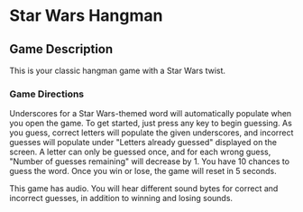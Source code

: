 # Star Wars Hangman

## Game Description

This is your classic hangman game with a Star Wars twist. 

### Game Directions

Underscores for a Star Wars-themed word will automatically populate when you open the game. To get started, just press any key to begin guessing. As you guess, correct letters will populate the given underscores, and incorrect guesses will populate under "Letters already guessed" displayed on the screen. A letter can only be guessed once, and for each wrong guess, "Number of guesses remaining" will decrease by 1. You have 10 chances to guess the word. Once you win or lose, the game will reset in 5 seconds. 

This game has audio. You will hear different sound bytes for correct and incorrect guesses, in addition to winning and losing sounds.  


